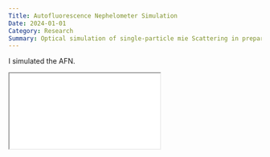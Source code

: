 ```yaml
---
Title: Autofluorescence Nephelometer Simulation
Date: 2024-01-01
Category: Research
Summary: Optical simulation of single-particle mie Scattering in preparation for the Rocket Lab Mission to Venus.
---
```


I simulated the AFN.

<iframe src = "ViewerJS/#../documents/aas-poster.pdf" class = "pdf-viewer"> </iframe>